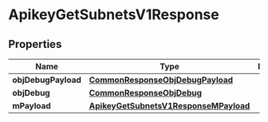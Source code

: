 

# ApikeyGetSubnetsV1Response

## Properties

Name | Type | Description | Notes
------------ | ------------- | ------------- | -------------
**objDebugPayload** | [**CommonResponseObjDebugPayload**](CommonResponseObjDebugPayload.md) |  | 
**objDebug** | [**CommonResponseObjDebug**](CommonResponseObjDebug.md) |  |  [optional]
**mPayload** | [**ApikeyGetSubnetsV1ResponseMPayload**](ApikeyGetSubnetsV1ResponseMPayload.md) |  | 




